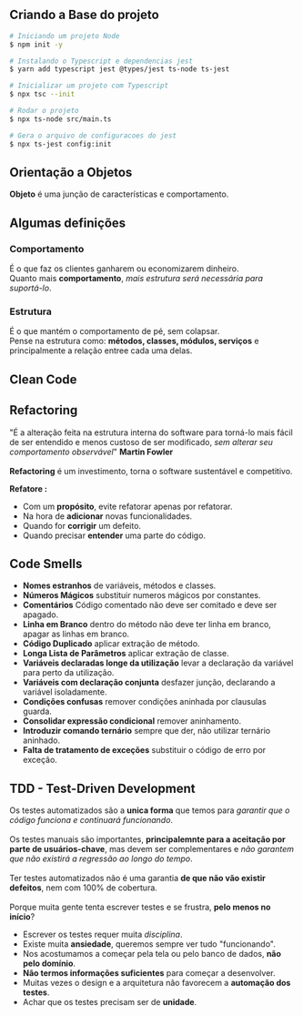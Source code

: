 

## Criando a Base do projeto
```bash
# Iniciando um projeto Node 
$ npm init -y

# Instalando o Typescript e dependencias jest
$ yarn add typescript jest @types/jest ts-node ts-jest

# Inicializar um projeto com Typescript
$ npx tsc --init

# Rodar o projeto
$ npx ts-node src/main.ts

# Gera o arquivo de configuracoes do jest 
$ npx ts-jest config:init 
```

## **Orientação a Objetos**
 
 **Objeto** é uma junção de características e comportamento. 

## **Algumas definições**

### **Comportamento** 
  É o que faz os clientes ganharem ou economizarem dinheiro. </br>
  Quanto mais **comportamento**, _mais estrutura será necessária para suportá-lo_.


### **Estrutura** 
  É o que mantém o comportamento de pé, sem colapsar. </br>
  Pense na estrutura como: **métodos, classes, módulos, serviços** e principalmente a relação entree cada uma delas.  


## **Clean Code**

## Refactoring

 "É a alteração feita na estrutura interna do software para torná-lo mais fácil de ser entendido e menos custoso de ser modificado, _sem alterar seu comportamento observável_"
 **Martin Fowler**
 </br>
 </br>
 **Refactoring** é um investimento, torna o software sustentável e competitivo.
 </br>


 **Refatore :** 
 * Com um **propósito**, evite refatorar apenas por refatorar.
 * Na hora de **adicionar** novas funcionalidades.
 * Quando for **corrigir** um defeito.
 * Quando precisar **entender** uma parte do código.

 ## Code Smells

* **Nomes estranhos** de variáveis, métodos e classes. 
* **Números Mágicos** substituir numeros mágicos por constantes. 
* **Comentários** Código comentado não deve ser comitado e deve ser apagado.
* **Linha em Branco** dentro do método não deve ter linha em branco, apagar as linhas em branco.
* **Código Duplicado** aplicar extração de método.
* **Longa Lista de Parâmetros** aplicar extração de classe.
* **Variáveis declaradas longe da utilização** levar a declaração da variável para perto da utilização.
* **Variáveis com declaração conjunta** desfazer junção, declarando a variável isoladamente.
* **Condições confusas** remover condições aninhada por clausulas guarda.
* **Consolidar expressão condicional** remover aninhamento.
* **Introduzir comando ternário** sempre que der, não utilizar ternário aninhado.
* **Falta de tratamento de exceções** substituir o código de erro por exceção.

## TDD - Test-Driven Development

Os testes automatizados são a **unica forma** que temos para _garantir que o código funciona e continuará funcionando_.
</br>
</br>
Os testes manuais são importantes, **principalemnte para a aceitação por parte de usuários-chave**, mas devem ser complementares e _não garantem que não existirá a regressão ao longo do tempo_.
</br>
</br>
Ter testes automatizados não é uma garantia **de que não vão existir defeitos**, nem com 100% de cobertura.
</br>
</br>
Porque muita gente tenta escrever testes e se frustra, **pelo menos no início**?
* Escrever os testes requer muita *disciplina*.
* Existe muita **ansiedade**, queremos sempre ver tudo "funcionando".
* Nos acostumamos a começar pela tela ou pelo banco de dados, **não pelo domínio**.
* **Não termos informações suficientes** para começar a desenvolver.
* Muitas vezes o design e a arquitetura não favorecem a **automação dos testes**.
* Achar que os testes precisam ser de **unidade**. 

